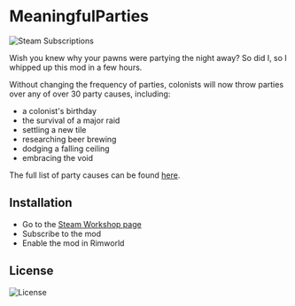 # MeaningfulParties

![Steam Subscriptions](https://img.shields.io/steam/subscriptions/3504909699?style=for-the-badge&logo=steam)

Wish you knew why your pawns were partying the night away? So did I, so I whipped up this mod in a few hours.

Without changing the frequency of parties, colonists will now throw parties over any of over 30 party causes, including:
- a colonist's birthday
- the survival of a major raid
- settling a new tile
- researching beer brewing
- dodging a falling ceiling
- embracing the void

The full list of party causes can be found [here](https://github.com/benjaminiserman/MeaningfulParties/blob/main/Defs/PartyCauses.xml).

## Installation

 - Go to the [Steam Workshop page](https://steamcommunity.com/sharedfiles/filedetails/?id=3504909699)
 - Subscribe to the mod
 - Enable the mod in Rimworld

## License

![License](https://img.shields.io/github/license/benjaminiserman/MeaningfulParties?style=for-the-badge)
